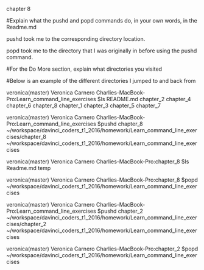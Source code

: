 chapter 8

#Explain what the pushd and popd commands do, in your own words, in the Readme.md

pushd took me to the corresponding directory location.

popd took me to the directory that I was originally in before using the pushd command.

#For the Do More section, explain what directories you visited

#Below is an example of the different directories I jumped to and back from

veronica(master) Veronica Carnero
Charlies-MacBook-Pro:Learn_command_line_exercises $ls
README.md chapter_2 chapter_4 chapter_6 chapter_8
chapter_1 chapter_3 chapter_5 chapter_7

veronica(master) Veronica Carnero
Charlies-MacBook-Pro:Learn_command_line_exercises $pushd chapter_8
~/workspace/davinci_coders_t1_2016/homework/Learn_command_line_exercises/chapter_8 ~/workspace/davinci_coders_t1_2016/homework/Learn_command_line_exercises

veronica(master) Veronica Carnero
Charlies-MacBook-Pro:chapter_8 $ls
Readme.md temp

veronica(master) Veronica Carnero
Charlies-MacBook-Pro:chapter_8 $popd
~/workspace/davinci_coders_t1_2016/homework/Learn_command_line_exercises

veronica(master) Veronica Carnero
Charlies-MacBook-Pro:Learn_command_line_exercises $pushd chapter_2
~/workspace/davinci_coders_t1_2016/homework/Learn_command_line_exercises/chapter_2 ~/workspace/davinci_coders_t1_2016/homework/Learn_command_line_exercises

veronica(master) Veronica Carnero
Charlies-MacBook-Pro:chapter_2 $popd
~/workspace/davinci_coders_t1_2016/homework/Learn_command_line_exercises
